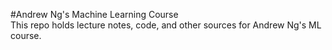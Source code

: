 #Andrew Ng's Machine Learning Course  
This repo holds lecture notes, code, and other sources for Andrew Ng's ML course.

